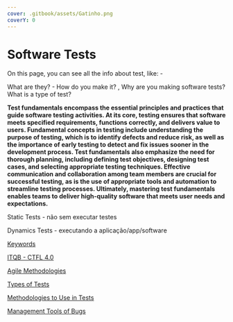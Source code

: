 ```yaml
---
cover: .gitbook/assets/Gatinho.png
coverY: 0
---
```


# Software Tests

On this page, you can see all the info about test, like: -

What are they? - How do you make it? , Why are you making software tests? What is a type of test?

**Test fundamentals encompass the essential principles and practices that guide software testing activities. At its core, testing ensures that software meets specified requirements, functions correctly, and delivers value to users. Fundamental concepts in testing include understanding the purpose of testing, which is to identify defects and reduce risk, as well as the importance of early testing to detect and fix issues sooner in the development process. Test fundamentals also emphasize the need for thorough planning, including defining test objectives, designing test cases, and selecting appropriate testing techniques. Effective communication and collaboration among team members are crucial for successful testing, as is the use of appropriate tools and automation to streamline testing processes. Ultimately, mastering test fundamentals enables teams to deliver high-quality software that meets user needs and expectations.**

Static Tests - não sem executar testes

Dynamics Tests - executando a aplicação/app/software

[Keywords](<Software Tests/Keywords.md>)

[ITQB - CTFL 4.0](software-tests/itqb-ctfl-4-0.md)

[Agile Methodologies](software-tests-1/agile-methodologies.md)

[Types of Tests](software-tests-5/types-of-tests.md)

[Methodologies to Use in Tests](<Software Tests/Methodologies to Use in Tests.md>)

[Management Tools of Bugs](<Software Tests/Management Tools of Bugs.md>)
